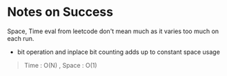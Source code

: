 # Notes on Success
Space, Time eval from leetcode don't mean much as it varies too much on each run.

+ bit operation and inplace bit counting adds up to constant space usage

> Time : O(N) , Space : O(1)
